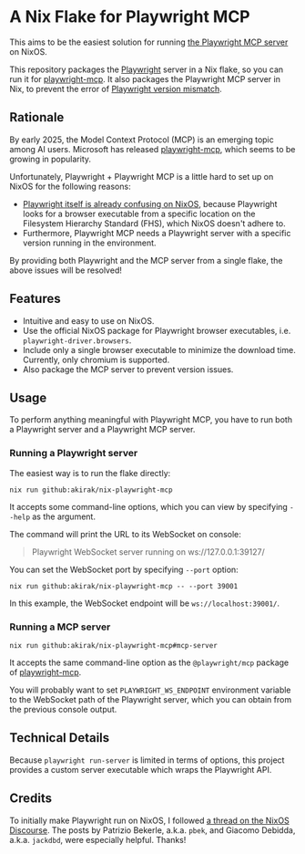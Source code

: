 # A Nix Flake for Playwright MCP
This aims to be the easiest solution for running [the Playwright MCP
server](https://github.com/microsoft/playwright-mcp) on NixOS.

This repository packages the [Playwright](https://playwright.dev/) server in a
Nix flake, so you can run it for
[playwright-mcp](https://github.com/microsoft/playwright-mcp). It also packages
the Playwright MCP server in Nix, to prevent the error of [Playwright version
mismatch](https://github.com/microsoft/playwright-mcp/issues/7).
## Rationale
By early 2025, the Model Context Protocol (MCP) is an emerging topic among AI
users. Microsoft has released
[playwright-mcp](https://github.com/microsoft/playwright-mcp), which seems to be
growing in popularity.

Unfortunately, Playwright + Playwright MCP is a little hard to set up on NixOS
for the following reasons:

- [Playwright itself is already confusing on
  NixOS](https://discourse.nixos.org/t/running-playwright-tests/25655), because
  Playwright looks for a browser executable from a specific location on the
  Filesystem Hierarchy Standard (FHS), which NixOS doesn't adhere to.
- Furthermore, Playwright MCP needs a Playwright server with a specific version
  running in the environment.

By providing both Playwright and the MCP server from a single flake, the above
issues will be resolved!
## Features
- Intuitive and easy to use on NixOS.
- Use the official NixOS package for Playwright browser executables, i.e.
  `playwright-driver.browsers`.
- Include only a single browser executable to minimize the download time.
  Currently, only chromium is supported.
- Also package the MCP server to prevent version issues.
## Usage
To perform anything meaningful with Playwright MCP, you have to run both a
Playwright server and a Playwright MCP server.
### Running a Playwright server
The easiest way is to run the flake directly:

``` shell
nix run github:akirak/nix-playwright-mcp
```

It accepts some command-line options, which you can view by specifying `--help`
as the argument.

The command will print the URL to its WebSocket on console:

> Playwright WebSocket server running on ws://127.0.0.1:39127/

You can set the WebSocket port by specifying `--port` option:

``` shell
nix run github:akirak/nix-playwright-mcp -- --port 39001
```

In this example, the WebSocket endpoint will be `ws://localhost:39001/`.
### Running a MCP server
``` shell
nix run github:akirak/nix-playwright-mcp#mcp-server
```

It accepts the same command-line option as the `@playwright/mcp` package of
[playwright-mcp](https://github.com/microsoft/playwright-mcp).

You will probably want to set `PLAYWRIGHT_WS_ENDPOINT` environment variable to
the WebSocket path of the Playwright server, which you can obtain from the
previous console output.
## Technical Details
Because `playwright run-server` is limited in terms of options, this project
provides a custom server executable which wraps the Playwright API.
## Credits
To initially make Playwright run on NixOS, I followed [a thread on the NixOS
Discourse](https://discourse.nixos.org/t/running-playwright-tests/25655/). The
posts by Patrizio Bekerle, a.k.a. `pbek`, and Giacomo Debidda, a.k.a. `jackdbd`,
were especially helpful. Thanks!
